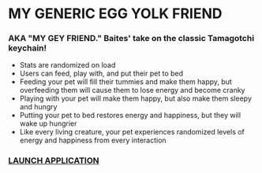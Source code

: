 # MY GENERIC EGG YOLK FRIEND
### AKA "MY GEY FRIEND." Baites' take on the classic Tamagotchi keychain!

- Stats are randomized on load
- Users can feed, play with, and put their pet to bed
- Feeding your pet will fill their tummies and make them happy, but overfeeding them will cause them to lose energy and become cranky
- Playing with your pet will make them happy, but also make them sleepy and hungry
- Putting your pet to bed restores energy and happiness, but they will wake up hungrier
- Like every living creature, your pet experiences randomized levels of energy and happiness from every interaction

### <a href="https://h-b8.github.io/tamagotchi">LAUNCH APPLICATION</a>